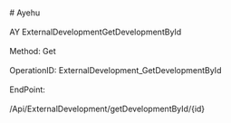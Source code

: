 <br>#     Ayehu</br>
<br>AY ExternalDevelopmentGetDevelopmentById</br>
<br>Method: Get</br>
<br>OperationID: ExternalDevelopment_GetDevelopmentById</br>
<br>EndPoint:</br>
<br>/Api/ExternalDevelopment/getDevelopmentById/{id}</br>
